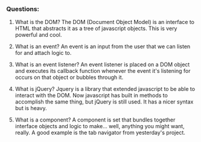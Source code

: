 ### Questions:
1. What is the DOM?
The DOM (Document Object Model) is an interface to HTML that abstracts it as a tree of javascript objects.  This is very powerful and cool.

2. What is an event?
An event is an input from the user that we can listen for and attach logic to.  

3. What is an event listener?
An event listener is placed on a DOM object and executes its callback function whenever the event it's listening for occurs on that object or bubbles through it.  

4. What is jQuery?
Jquery is a library that extended javascript to be able to interact with the DOM.  Now javascript has built in methods to accomplish the same thing, but jQuery is still used.  It has a nicer syntax but is heavy.

5. What is a component?
A component is set that bundles together interface objects and logic to make... well, anything you might want, really. A good example is the tab navigator from yesterday's project.
